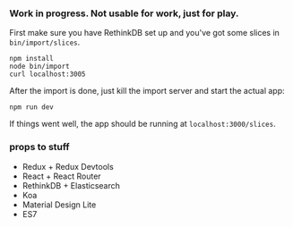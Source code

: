 ### Work in progress. Not usable for work, just for play.

First make sure you have RethinkDB set up and you've got some slices in `bin/import/slices`.

```shell
npm install
node bin/import
curl localhost:3005
```
After the import is done, just kill the import server and start the actual app:

```shell
npm run dev
```
If things went well, the app should be running at `localhost:3000/slices`.

### props to stuff

* Redux + Redux Devtools
* React + React Router
* RethinkDB + Elasticsearch
* Koa
* Material Design Lite
* ES7
